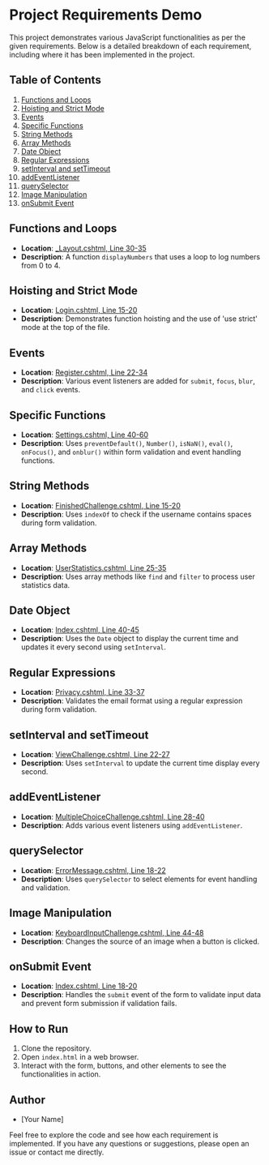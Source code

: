 # Project Requirements Demo

This project demonstrates various JavaScript functionalities as per the given requirements. Below is a detailed breakdown of each requirement, including where it has been implemented in the project.

## Table of Contents
1. [Functions and Loops](#functions-and-loops)
2. [Hoisting and Strict Mode](#hoisting-and-strict-mode)
3. [Events](#events)
4. [Specific Functions](#specific-functions)
5. [String Methods](#string-methods)
6. [Array Methods](#array-methods)
7. [Date Object](#date-object)
8. [Regular Expressions](#regular-expressions)
9. [setInterval and setTimeout](#setinterval-and-settimeout)
10. [addEventListener](#addeventlistener)
11. [querySelector](#queryselector)
12. [Image Manipulation](#image-manipulation)
13. [onSubmit Event](#onsubmit-event)

## Functions and Loops
- **Location**: [_Layout.cshtml, Line 30-35](/Views/Shared/_Layout.cshtml#L30-L35)
- **Description**: A function `displayNumbers` that uses a loop to log numbers from 0 to 4.

## Hoisting and Strict Mode
- **Location**: [Login.cshtml, Line 15-20](Account/Login.cshtml#L15-L20)
- **Description**: Demonstrates function hoisting and the use of 'use strict' mode at the top of the file.

## Events
- **Location**: [Register.cshtml, Line 22-34](Account/Register.cshtml#L22-L34)
- **Description**: Various event listeners are added for `submit`, `focus`, `blur`, and `click` events.

## Specific Functions
- **Location**: [Settings.cshtml, Line 40-60](Account/Settings.cshtml#L40-L60)
- **Description**: Uses `preventDefault()`, `Number()`, `isNaN()`, `eval()`, `onFocus()`, and `onblur()` within form validation and event handling functions.

## String Methods
- **Location**: [FinishedChallenge.cshtml, Line 15-20](Challenges/FinishedChallenge.cshtml#L15-L20)
- **Description**: Uses `indexOf` to check if the username contains spaces during form validation.

## Array Methods
- **Location**: [UserStatistics.cshtml, Line 25-35](Home/UserStatistics.cshtml#L25-L35)
- **Description**: Uses array methods like `find` and `filter` to process user statistics data.

## Date Object
- **Location**: [Index.cshtml, Line 40-45](Home/Index.cshtml#L40-L45)
- **Description**: Uses the `Date` object to display the current time and updates it every second using `setInterval`.

## Regular Expressions
- **Location**: [Privacy.cshtml, Line 33-37](Home/Privacy.cshtml#L33-L37)
- **Description**: Validates the email format using a regular expression during form validation.

## setInterval and setTimeout
- **Location**: [ViewChallenge.cshtml, Line 22-27](Challenges/ViewChallenge.cshtml#L22-L27)
- **Description**: Uses `setInterval` to update the current time display every second.

## addEventListener
- **Location**: [MultipleChoiceChallenge.cshtml, Line 28-40](Challenges/MultipleChoiceChallenge.cshtml#L28-L40)
- **Description**: Adds various event listeners using `addEventListener`.

## querySelector
- **Location**: [ErrorMessage.cshtml, Line 18-22](Challenges/ErrorMessage.cshtml#L18-L22)
- **Description**: Uses `querySelector` to select elements for event handling and validation.

## Image Manipulation
- **Location**: [KeyboardInputChallenge.cshtml, Line 44-48](Challenges/KeyboardInputChallenge.cshtml#L44-L48)
- **Description**: Changes the source of an image when a button is clicked.

## onSubmit Event
- **Location**: [Index.cshtml, Line 18-20](Challenges/Index.cshtml#L18-L20)
- **Description**: Handles the `submit` event of the form to validate input data and prevent form submission if validation fails.

## How to Run
1. Clone the repository.
2. Open `index.html` in a web browser.
3. Interact with the form, buttons, and other elements to see the functionalities in action.

## Author
- [Your Name]

Feel free to explore the code and see how each requirement is implemented. If you have any questions or suggestions, please open an issue or contact me directly.


